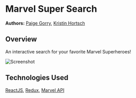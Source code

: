 # Marvel Super Search

**Authors:** [Paige Gorry](https://github.com/paigeegorry), [Kristin Hortsch](https://github.com/kristinhortsch)

## Overview
An interactive search for your favorite Marvel Superheroes!

![Screenshot](screenshot.png)

## Technologies Used
[ReactJS](https://reactjs.org/), [Redux](https://react-redux.js.org/), [Marvel API](https://developer.marvel.com/)
